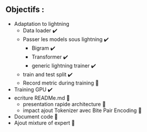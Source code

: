 ## Objectifs :
- Adaptation to lightning
	- Data loader :heavy_check_mark:
	- Passer les models sous lightning :heavy_check_mark:
	 	- Bigram :heavy_check_mark:
		- Transformer :heavy_check_mark:
		- generic lightning trainer :heavy_check_mark:
	- train and test split :heavy_check_mark:
	- Record metric during training :black_square_button:
- Training GPU :heavy_check_mark:
- ecriture READMe.md :black_square_button:
	- presentation rapide architecture :black_square_button:
	- impact ajout Tokenizer avec Bite Pair Encoding :black_square_button:
- Document code :black_square_button:
- Ajout mixture of expert :black_square_button: